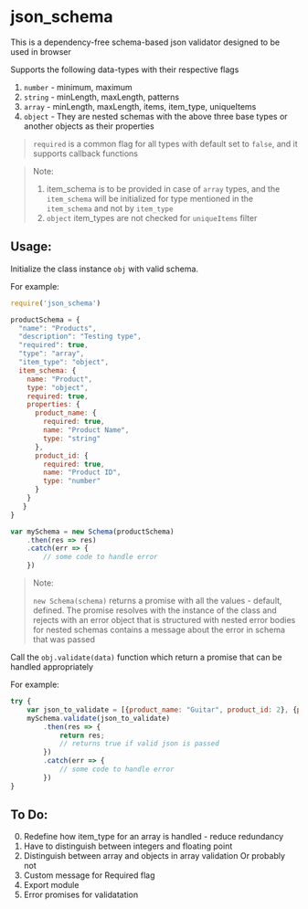 # json_schema
This is a dependency-free schema-based json validator designed to be used in browser

Supports the following data-types with their respective flags
1. `number` - minimum, maximum
2. `string` - minLength, maxLength, patterns
3. `array` - minLength, maxLength, items, item_type, uniqueItems
4. `object` - They are nested schemas with the above three base types or another objects as their properties

> `required` is a common flag for all types with default set to `false`, and it supports callback functions

> Note:
> 1. item_schema is to be provided in case of `array` types, and the `item_schema` will be initialized for type mentioned in the `item_schema` and not by `item_type`
> 2. `object` item_types are not checked for `uniqueItems` filter

## Usage:
Initialize the class instance `obj` with valid schema. 

For example:
```javascript
require('json_schema')

productSchema = {
  "name": "Products",
  "description": "Testing type",
  "required": true,
  "type": "array",
  "item_type": "object",
  item_schema: {
    name: "Product",
    type: "object",
    required: true,
    properties: {
      product_name: {
        required: true,
        name: "Product Name",
        type: "string"
      },
      product_id: {
        required: true,
        name: "Product ID",
        type: "number"
      }
    }
   }
}

var mySchema = new Schema(productSchema)
    .then(res => res)
    .catch(err => {
        // some code to handle error
    })
```
> Note:
>
> `new Schema(schema)` returns a promise with all the values - default, defined. The promise resolves with the instance of the class and rejects with an error object that is structured with nested error bodies for nested schemas contains a message about the error in schema that was passed

Call the `obj.validate(data)` function which return a promise that can be handled appropriately

For example:
```javascript
try {
    var json_to_validate = [{product_name: "Guitar", product_id: 2}, {product_name: "Piano", product_id: 1} ];
    mySchema.validate(json_to_validate)
        .then(res => {
            return res; 
            // returns true if valid json is passed
        })
        .catch(err => {
            // some code to handle error
        })
}
```
## To Do: 
0. Redefine how item_type for an array is handled - reduce redundancy
1. Have to distinguish between integers and floating point
3. Distinguish between array and objects in array validation Or probably not
2. Custom message for Required flag
4. Export module
3. Error promises for validatation
